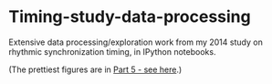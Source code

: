 # Timing-study-data-processing
Extensive data processing/exploration work from my 2014 study on rhythmic synchronization timing, in IPython notebooks.

(The prettiest figures are in [Part 5 - see here](http://nbviewer.ipython.org/github/coej/Timing-study-data-processing/blob/master/Part%205%20-%20SMS%20outcome%20variable%20setup%20%26%20plotting%20-%202014-11.ipynb).)
